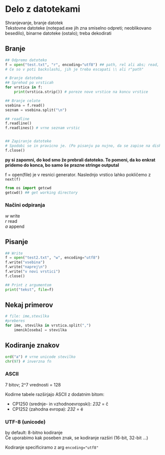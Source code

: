 # Delo z datotekami
Shranjevanje, branje datotek  
Tekstovne datoteke (notepad.exe jih zna smiselno odpreti; neoblikovano besedilo), binarne datoteke (ostalo); treba dekodirati  

## Branje
```py
## Odpremo datoteko
f = open("test.txt", "r", encoding="utf8") ## path, rel ali abs; read, write, append ...
# Ce so v poti backslashi, jih je treba escapati \\ ali r"path"

# Branje datoteke
## Sprehod po vrsticah
for vrstica in f:
	print(vrstica.strip()) # poreze nove vrstice na koncu vrstice

## Branje celote
vsebina = f.read()
seznam = vsebina.split("\n")

## readline
f.readline()
f.readlines() # vrne seznam vrstic


## Zapiranje datoteke
# Spodobi se in pravicno je. (Po pisanju pa nujno, da se zapise na disk)
f.close()

```

**py si zapomni, do kod smo že prebrali datoteko. To pomeni, da ko enkrat pridemo do konca, bo samo še prazne stringe outputal**

f = open(file) je v resnici generator. Naslednjo vrstico lahko pokličemo z `next(f)`


```py
from os import getcwd
getcwd() ## get working directory

```

### Načini odpiranja
*w* write  
*r* read  
*a* append  


## Pisanje
```py
## Write
f = open("test2.txt", "w", encoding="utf8")
f.write("vsebina")
f.write("naprej\n")
f.write("v novi vrstici")
f.close()

## Print z argumentom
print("tekst", file=f)
```


## Nekaj primerov
```py
# file: ime,stevilka
#preberes
for ime, stevilka in vrstica.split(",")
    imenik[oseba] = stevilka

```

## Kodiranje znakov
```py
ord("a") # vrne unicode stevilko
chr(97) # inverzna fn
```

### ASCII
7 bitov; 2^7 vrednosti = 128

Kodirne tabele razširjajo ASCII z dodatnim bitom:
* CP1250 (srednje- in vzhodnoevropski): _232_ = č
* CP1252 (zahodna evropa): _232_ = é

### UTF-8 (unicode)
by default: 8-bitno kodiranje  
Če uporabimo kak poseben znak, se kodiranje razširi (16-bit, 32-bit ...)

Kodiranje specificiramo z arg `encoding="utf8"`